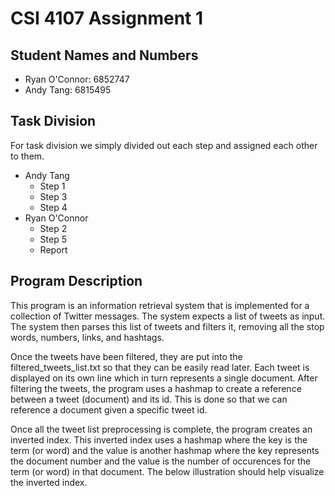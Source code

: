 # CSI 4107 Assignment 1

## Student Names and Numbers
- Ryan O'Connor: 6852747
- Andy Tang: 6815495

## Task Division
For task division we simply divided out each step and assigned each other to them.
- Andy Tang
  - Step 1
  - Step 3
  - Step 4
- Ryan O'Connor
  - Step 2
  - Step 5
  - Report

## Program Description
This program is an information retrieval system that is implemented for a collection of Twitter messages.
The system expects a list of tweets as input. The system then parses this list of tweets and filters it,
removing all the stop words, numbers, links, and hashtags.

Once the tweets have been filtered, they are put into the filtered_tweets_list.txt so that they can be easily read later.
Each tweet is displayed on its own line which in turn represents a single document. After filtering the tweets, the program 
uses a hashmap to create a reference between a tweet (document) and its id. This is done so that we can reference a document 
given a specific tweet id.

Once all the tweet list preprocessing is complete, the program creates an inverted index. This inverted index uses a hashmap 
where the key is the term (or word) and the value is another hashmap where the key represents the document number and the value 
is the number of occurences for the term (or word) in that document. The below illustration should help visualize the inverted index.


